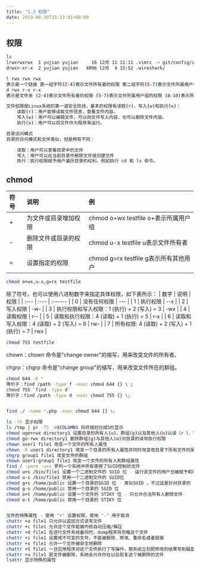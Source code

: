```yaml
---
title: "1.3 权限"
date: 2019-08-30T15:13:01+08:00
---
```

## 权限

```bash
ls
lrwxrwxrwx  1 yujian yujian     16 12月 11 11:11 .vimrc -> git/config/vimrc
drwxr-xr-x  2 yujian yujian   4096 12月  4 15:52 .wireshark/

l rwx rwx rwx  
表示是一个链接 第一组字符(2-4)表示文件所有者的权限 第二组字符(5-7)表示文件所属用户组的权限 第三组字符(8-10)表示所有其他用户的权限  
d rwx r-x r-x  
表示是文件夹 (2-4)表示文件所有者的权限 (5-7)表示文件所属用户组的权限 (8-10)表示所有其他用户的权限  

文件权限是Linux系统的第一道安全防线，基本的权限有读取(r)、写入(w)和执行(x)：
    读取(r)：用户能够读取文件信息，查看文件内容。
    写入(w)：用户可以编辑文件，可以向文件写入内容，也可以删除文件内容。
    执行(x)：用户可以将文件作为程序来运行。

目录访问模式
目录的访问模式和文件类似，但是稍有不同：

    读取：用户可以查看目录中的文件
    写入：用户可以在当前目录中删除文件或创建文件
    执行：执行权限赋予用户遍历目录的权利，例如执行 cd 和 ls 命令。
```

## chmod

| 符号 | 说明 | 例 |
| :--- | :--- | :------ |
| + | 为文件或目录增加权限 | chmod o+wx testfile o+表示所属用户组 |
| - | 删除文件或目录的权限 | chmod u-x testfile u表示文件所有者 |
| = | 设置指定的权限 | chmod g=rx testfile g表示所有其他用户 |

```bash
chmod o+wx,u-x,g=rx testfile
```

除了符号，也可以使用八进制数字来指定具体权限，如下表所示：
| 数字 | 说明 | 权限 |
| :--- | :--- | :------ |
| 0 | 没有任何权限 | --- |
| 1 | 执行权限 | --x |
| 2 | 写入权限 | -w- |
| 3 | 执行权限和写入权限：1 (执行) + 2 (写入) = 3 | -wx |
| 4 | 读取权限 | r-- |
| 5 | 读取和执行权限：4 (读取) + 1 (执行) = 5 | r-x |
| 6 | 读取和写入权限：4 (读取) + 2 (写入) = 6 | rw- |
| 7 | 所有权限: 4 (读取) + 2 (写入) + 1 (执行) = 7 | rwx |

```bash
chmod 755 testfile 
```

chown：chown 命令是"change owner"的缩写，用来改变文件的所有者。

chgrp：chgrp 命令是"change group"的缩写，用来改变文件所在的群组。

```bash
chmod 644 -R * 
等价于：find /path -type f -exec chmod 644 {} \ ;
chmod 755 `find -type d` 
等价于：find /path -type d -exec chmod 755 {} \;


find ./ -name *.php -exec chmod 644 {} \;

ls -lh 显示权限
ls /tmp | pr -T5 -W$COLUMNS 将终端划分成5栏显示 
chmod ugo+rwx directory1 设置目录的所有人(u)、群组(g)以及其他人(o)以读（r ）、写(w)和执行(x)的权限 
chmod go-rwx directory1 删除群组(g)与其他人(o)对目录的读写执行权限 
chown user1 file1 改变一个文件的所有人属性 
chown -R user1 directory1 改变一个目录的所有人属性并同时改变改目录下所有文件的属性 
chgrp group1 file1 改变文件的群组 
chown user1:group1 file1 改变一个文件的所有人和群组属性 
find / -perm -u+s 罗列一个系统中所有使用了SUID控制的文件 
chmod u+s /bin/file1 设置一个二进制文件的 SUID 位 - 运行该文件的用户也被赋予和所有者同样的权限 
chmod u-s /bin/file1 禁用一个二进制文件的 SUID位 
chmod g+s /home/public 设置一个目录的SGID 位 - 类似SUID ，不过这是针对目录的 
chmod g-s /home/public 禁用一个目录的 SGID 位 
chmod o+t /home/public 设置一个文件的 STIKY 位 - 只允许合法所有人删除文件 
chmod o-t /home/public 禁用一个目录的 STIKY 位 


文件的特殊属性 - 使用 "+" 设置权限，使用 "-" 用于取消
chattr +a file1 只允许以追加方式读写文件
chattr +c file1 允许这个文件能被内核自动压缩/解压
chattr +d file1 在进行文件系统备份时，dump程序将忽略这个文件
chattr +i file1 设置成不可变的文件，不能被删除、修改、重命名或者链接
chattr +s file1 允许一个文件被安全地删除
chattr +S file1 一旦应用程序对这个文件执行了写操作，使系统立刻把修改的结果写到磁盘
chattr +u file1 若文件被删除，系统会允许你在以后恢复这个被删除的文件
lsattr 显示特殊的属性
```

